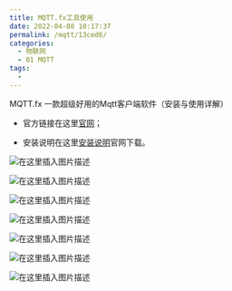 ```yaml
---
title: MQTT.fx工具使用
date: 2022-04-08 10:17:37
permalink: /mqtt/13ced6/
categories:
  - 物联网
  - 01 MQTT
tags:
  - 
---
```


MQTT.fx 一款超级好用的Mqtt客户端软件（安装与使用详解）

- 官方链接在这里[官网](http://mqttfx.jensd.de/index.php/download)；

- 安装说明在这里[安装说明](https://blog.csdn.net/Mculover666/article/details/103799033?ops_request_misc=%7B%22request%5Fid%22%3A%22159463241519725219906526%22%2C%22scm%22%3A%2220140713.130102334..%22%7D&request_id=159463241519725219906526&biz_id=0&utm_medium=distribute.pc_search_result.none-task-blog-2~all~first_rank_ecpm_v3~pc_rank_v3-1-103799033.pc_ecpm_v3_pc_rank_v3&utm_term=mqtt.fx的安装和使用)官网下载。

![在这里插入图片描述](https://img-blog.csdnimg.cn/20200713173136628.png?x-oss-process=image/watermark,type_ZmFuZ3poZW5naGVpdGk,shadow_10,text_aHR0cHM6Ly9ibG9nLmNzZG4ubmV0L3FxXzQ2MTg3NTk0,size_16,color_FFFFFF,t_70)

![在这里插入图片描述](https://img-blog.csdnimg.cn/20200713173157375.png?x-oss-process=image/watermark,type_ZmFuZ3poZW5naGVpdGk,shadow_10,text_aHR0cHM6Ly9ibG9nLmNzZG4ubmV0L3FxXzQ2MTg3NTk0,size_16,color_FFFFFF,t_70)

![在这里插入图片描述](https://img-blog.csdnimg.cn/20200713173157354.png?x-oss-process=image/watermark,type_ZmFuZ3poZW5naGVpdGk,shadow_10,text_aHR0cHM6Ly9ibG9nLmNzZG4ubmV0L3FxXzQ2MTg3NTk0,size_16,color_FFFFFF,t_70)

![在这里插入图片描述](https://img-blog.csdnimg.cn/20200713173157351.png?x-oss-process=image/watermark,type_ZmFuZ3poZW5naGVpdGk,shadow_10,text_aHR0cHM6Ly9ibG9nLmNzZG4ubmV0L3FxXzQ2MTg3NTk0,size_16,color_FFFFFF,t_70)

![在这里插入图片描述](https://img-blog.csdnimg.cn/20200713173157186.png?x-oss-process=image/watermark,type_ZmFuZ3poZW5naGVpdGk,shadow_10,text_aHR0cHM6Ly9ibG9nLmNzZG4ubmV0L3FxXzQ2MTg3NTk0,size_16,color_FFFFFF,t_70)

![在这里插入图片描述](https://img-blog.csdnimg.cn/20200713173157173.png?x-oss-process=image/watermark,type_ZmFuZ3poZW5naGVpdGk,shadow_10,text_aHR0cHM6Ly9ibG9nLmNzZG4ubmV0L3FxXzQ2MTg3NTk0,size_16,color_FFFFFF,t_70)

![在这里插入图片描述](https://img-blog.csdnimg.cn/202007131731577.png?x-oss-process=image/watermark,type_ZmFuZ3poZW5naGVpdGk,shadow_10,text_aHR0cHM6Ly9ibG9nLmNzZG4ubmV0L3FxXzQ2MTg3NTk0,size_16,color_FFFFFF,t_70)

